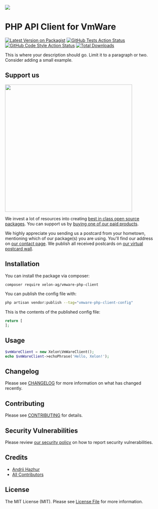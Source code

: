 
[<img src="https://github-ads.s3.eu-central-1.amazonaws.com/support-ukraine.svg?t=1" />](https://supportukrainenow.org)

# PHP API Client for VmWare

[![Latest Version on Packagist](https://img.shields.io/packagist/v/xelon-ag/vmware-php-client.svg?style=flat-square)](https://packagist.org/packages/xelon-ag/vmware-php-client)
[![GitHub Tests Action Status](https://img.shields.io/github/workflow/status/xelon-ag/vmware-php-client/run-tests?label=tests)](https://github.com/xelon-ag/vmware-php-client/actions?query=workflow%3Arun-tests+branch%3Amain)
[![GitHub Code Style Action Status](https://img.shields.io/github/workflow/status/xelon-ag/vmware-php-client/Check%20&%20fix%20styling?label=code%20style)](https://github.com/xelon-ag/vmware-php-client/actions?query=workflow%3A"Check+%26+fix+styling"+branch%3Amain)
[![Total Downloads](https://img.shields.io/packagist/dt/xelon-ag/vmware-php-client.svg?style=flat-square)](https://packagist.org/packages/xelon-ag/vmware-php-client)

This is where your description should go. Limit it to a paragraph or two. Consider adding a small example.

## Support us

[<img src="https://github-ads.s3.eu-central-1.amazonaws.com/vmware-php-client.jpg?t=1" width="419px" />](https://spatie.be/github-ad-click/vmware-php-client)

We invest a lot of resources into creating [best in class open source packages](https://spatie.be/open-source). You can support us by [buying one of our paid products](https://spatie.be/open-source/support-us).

We highly appreciate you sending us a postcard from your hometown, mentioning which of our package(s) you are using. You'll find our address on [our contact page](https://spatie.be/about-us). We publish all received postcards on [our virtual postcard wall](https://spatie.be/open-source/postcards).

## Installation

You can install the package via composer:

```bash
composer require xelon-ag/vmware-php-client
```

You can publish the config file with:

```bash
php artisan vendor:publish --tag="vmware-php-client-config"
```

This is the contents of the published config file:

```php
return [
];
```


## Usage

```php
$vmWareClient = new Xelon\VmWareClient();
echo $vmWareClient->echoPhrase('Hello, Xelon!');
```


## Changelog

Please see [CHANGELOG](CHANGELOG.md) for more information on what has changed recently.

## Contributing

Please see [CONTRIBUTING](https://github.com/gazhur94/.github/blob/main/CONTRIBUTING.md) for details.

## Security Vulnerabilities

Please review [our security policy](../../security/policy) on how to report security vulnerabilities.

## Credits

- [Andrii Hazhur](https://github.com/gazhur94)
- [All Contributors](../../contributors)

## License

The MIT License (MIT). Please see [License File](LICENSE.md) for more information.

